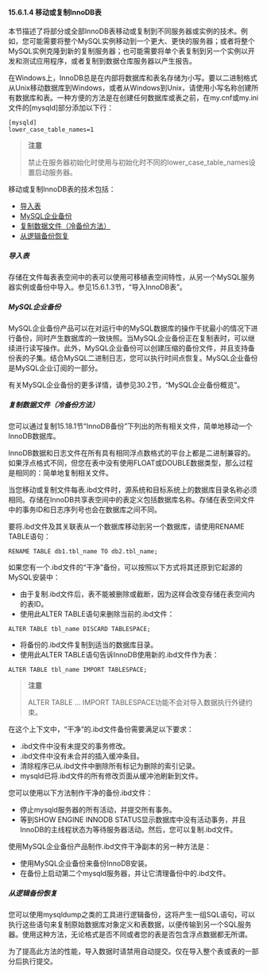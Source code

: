 #### 15.6.1.4 移动或复制InnoDB表

本节描述了将部分或全部InnoDB表移动或复制到不同服务器或实例的技术。例如，您可能需要将整个MySQL实例移动到一个更大、更快的服务器；或者将整个MySQL实例克隆到新的复制服务器；也可能需要将单个表复制到另一个实例以开发和测试应用程序，或者复制到数据仓库服务器以产生报告。

在Windows上，InnoDB总是在内部将数据库和表名存储为小写。要以二进制格式从Unix移动数据库到Windows，或者从Windows到Unix，请使用小写名称创建所有数据库和表。一种方便的方法是在创建任何数据库或表之前，在my.cnf或my.ini文件的[mysqld]部分添加以下行：

```plaintext
[mysqld]
lower_case_table_names=1
```

> **注意**
>
> 禁止在服务器初始化时使用与初始化时不同的lower_case_table_names设置启动服务器。

移动或复制InnoDB表的技术包括：

- [导入表](#导入表)
- [MySQL企业备份](#MySQL企业备份)
- [复制数据文件（冷备份方法）](#复制数据文件（冷备份方法）)
- [从逻辑备份恢复](#从逻辑备份恢复)

##### 导入表

存储在文件每表表空间中的表可以使用可移植表空间特性，从另一个MySQL服务器实例或备份中导入。参见15.6.1.3节，“导入InnoDB表”。

##### MySQL企业备份

MySQL企业备份产品可以在对运行中的MySQL数据库的操作干扰最小的情况下进行备份，同时产生数据库的一致快照。当MySQL企业备份正在复制表时，可以继续进行读写操作。此外，MySQL企业备份可以创建压缩的备份文件，并且支持备份表的子集。结合MySQL二进制日志，您可以执行时间点恢复。MySQL企业备份是MySQL企业订阅的一部分。

有关MySQL企业备份的更多详情，请参见30.2节，“MySQL企业备份概览”。

##### 复制数据文件（冷备份方法）

您可以通过复制15.18.1节“InnoDB备份”下列出的所有相关文件，简单地移动一个InnoDB数据库。

InnoDB数据和日志文件在所有具有相同浮点数格式的平台上都是二进制兼容的。如果浮点格式不同，但您在表中没有使用FLOAT或DOUBLE数据类型，那么过程是相同的：简单地复制相关文件。

当您移动或复制文件每表.ibd文件时，源系统和目标系统上的数据库目录名称必须相同。存储在InnoDB共享表空间中的表定义包括数据库名称。存储在表空间文件中的事务ID和日志序列号也会在数据库之间不同。

要将.ibd文件及其关联表从一个数据库移动到另一个数据库，请使用RENAME TABLE语句：

```plaintext
RENAME TABLE db1.tbl_name TO db2.tbl_name;
```

如果您有一个.ibd文件的“干净”备份，可以按照以下方式将其还原到它起源的MySQL安装中：

- 由于复制.ibd文件后，表不能被删除或截断，因为这样会改变存储在表空间内的表ID。
- 使用此ALTER TABLE语句来删除当前的.ibd文件：

```plaintext
ALTER TABLE tbl_name DISCARD TABLESPACE;
```

- 将备份的.ibd文件复制到适当的数据库目录。
- 使用此ALTER TABLE语句告诉InnoDB使用新的.ibd文件作为表：

```plaintext
ALTER TABLE tbl_name IMPORT TABLESPACE;
```

> **注意**
>
> ALTER TABLE ... IMPORT TABLESPACE功能不会对导入数据执行外键约束。

在这个上下文中，“干净”的.ibd文件备份需要满足以下要求：

- .ibd文件中没有未提交的事务修改。
- .ibd文件中没有未合并的插入缓冲条目。
- 清除程序已从.ibd文件中删除所有标记为删除的索引记录。
- mysqld已将.ibd文件的所有修改页面从缓冲池刷新到文件。

您可以使用以下方法制作干净的备份.ibd文件：

- 停止mysqld服务器的所有活动，并提交所有事务。
- 等到SHOW ENGINE INNODB STATUS显示数据库中没有活动事务，并且InnoDB的主线程状态为等待服务器活动。然后，您可以复制.ibd文件。

使用MySQL企业备份产品制作.ibd文件干净副本的另一种方法是：

- 使用MySQL企业备份来备份InnoDB安装。
- 在备份上启动第二个mysqld服务器，并让它清理备份中的.ibd文件。

##### 从逻辑备份恢复

您可以使用mysqldump之类的工具进行逻辑备份，这将产生一组SQL语句，可以执行这些语句来复制原始数据库对象定义和表数据，以便传输到另一个SQL服务器。使用这种方法，无论格式是否不同或者您的表是否包含浮点数据都无所谓。

为了提高此方法的性能，导入数据时请禁用自动提交。仅在导入整个表或表的一部分后执行提交。
